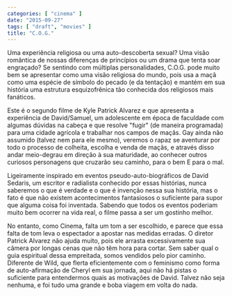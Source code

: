 ```yaml
---
categories: [ "cinema" ]
date: "2015-09-27"
tags: [ "draft", "movies" ]
title: "C.O.G."
---
```

Uma experiência religiosa ou uma auto-descoberta sexual? Uma visão
romântica de nossas diferenças de princípios ou um drama que tenta
soar engraçado? Se sentindo com múltiplas personalidades, C.O.G. pode
muito bem se apresentar como uma visão religiosa do mundo, pois usa
a maçã como uma espécie de símbolo do pecado (e da tentação) e
mantém em sua história uma estrutura esquizofrênica tão conhecida
dos religiosos mais fanáticos.

Este é o segundo filme de Kyle Patrick Alvarez e que apresenta a
experiência de David/Samuel, um adolescente em época de faculdade com
algumas dúvidas na cabeça e que resolve "fugir" (de maneira programada)
para uma cidade agrícola e trabalhar nos campos de maçãs. Gay ainda
não assumido (talvez nem para ele mesmo), veremos o rapaz se aventurar
por todo o processo de colheita, escolha e venda de maçãs, e através
disso andar meio-degrau em direção à sua maturidade, ao conhecer outros
curiosos personagens que cruzarão seu caminho, para o bem E para o mal.

Ligeiramente inspirado em eventos pseudo-auto-biográficos de David
Sedaris, um escritor e radialista conhecido por essas histórias, nunca
saberemos o que é verdade e o que é invenção nessa sua história,
mas o fato é que não existem acontecimentos fantasiosos o suficiente
para supor que alguma coisa foi inventada. Sabendo que todos os eventos
poderiam muito bem ocorrer na vida real, o filme passa a ser um gostinho
melhor.

No entanto, como Cinema, falta um tom a ser escolhido, e parece que essa
falta de tom leva o espectador a apostar nas medidas erradas. O diretor
Patrick Alvarez não ajuda muito, pois ele arrasta excessivamente sua
câmera por longas cenas que não têm hora para cortar. Sem saber
qual o guia espiritual dessa empreitada, somos vendidos pelo pior
caminho. Diferente de Wild, que flerta eficientemente com o feminismo como
forma de auto-afirmação de Cheryl em sua jornada, aqui não há pistas
o suficiente para entendermos quais as motivações de David. Talvez
não seja nenhuma, e foi tudo uma grande e boba viagem em volta do nada.
